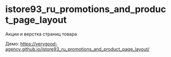 # istore93_ru_promotions_and_product_page_layout
 Акции и верстка страниц товара

 Демо: https://verygood-agency.github.io/istore93_ru_promotions_and_product_page_layout/

